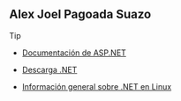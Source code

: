 ## Alex Joel Pagoada Suazo

> [!TIP]
  * [Documentación de ASP.NET](https://learn.microsoft.com/es-es/aspnet/core/?view=aspnetcore-8.0)

  * [Descarga .NET](https://dotnet.microsoft.com/es-es/download)

  * [Información general sobre .NET en Linux](https://learn.microsoft.com/es-mx/dotnet/core/install/linux-ubuntu)

